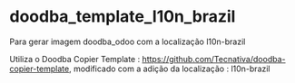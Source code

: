 # doodba_template_l10n_brazil
Para gerar imagem doodba_odoo com a localização l10n-brazil

Utiliza o Doodba Copier Template : https://github.com/Tecnativa/doodba-copier-template,
modificado com a adição da localização : l10n-brazil
